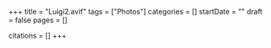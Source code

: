 +++
title = "Luigi2.avif"
tags = ["Photos"]
categories = []
startDate = ""
draft = false
pages = []

citations = []
+++
